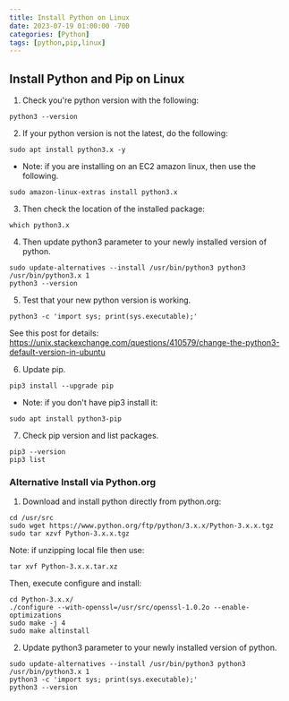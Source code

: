 ```yaml
---
title: Install Python on Linux
date: 2023-07-19 01:00:00 -700
categories: [Python]
tags: [python,pip,linux]
---
```


## Install Python and Pip on Linux
1. Check you're python version with the following:
```
python3 --version
```
2. If your python version is not the latest, do the following:
```
sudo apt install python3.x -y
```
* Note: if you are installing on an EC2 amazon linux, then use the following.
```
sudo amazon-linux-extras install python3.x
```
3. Then check the location of the installed package:
```
which python3.x
```
4. Then update python3 parameter to your newly installed version of python.
```
sudo update-alternatives --install /usr/bin/python3 python3 /usr/bin/python3.x 1
python3 --version
```
5. Test that your new python version is working.
```
python3 -c 'import sys; print(sys.executable);'
```
See this post for details: https://unix.stackexchange.com/questions/410579/change-the-python3-default-version-in-ubuntu

6. Update pip.
```
pip3 install --upgrade pip
```
* Note: if you don't have pip3 install it:
```
sudo apt install python3-pip
```
7. Check pip version and list packages.
```
pip3 --version
pip3 list
```

### Alternative Install via Python.org

1. Download and install python directly from python.org:
```
cd /usr/src
sudo wget https://www.python.org/ftp/python/3.x.x/Python-3.x.x.tgz
sudo tar xzvf Python-3.x.x.tgz
```
Note: if unzipping local file then use:
```
tar xvf Python-3.x.x.tar.xz
```
Then, execute configure and install:
```
cd Python-3.x.x/
./configure --with-openssl=/usr/src/openssl-1.0.2o --enable-optimizations
sudo make -j 4
sudo make altinstall
```

2. Update python3 parameter to your newly installed version of python.
```
sudo update-alternatives --install /usr/bin/python3 python3 /usr/bin/python3.x 1
python3 -c 'import sys; print(sys.executable);'
python3 --version
```